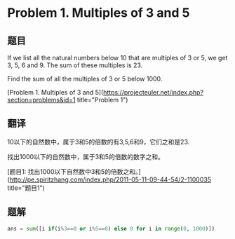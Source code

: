 Problem 1. Multiples of 3 and 5
========================================

## 题目
If we list all the natural numbers below 10 that are multiples of 3 or 5, we get 3, 5, 6 and 9. The sum of these multiples is 23.

Find the sum of all the multiples of 3 or 5 below 1000.

[Problem 1. Multiples of 3 and 5](https://projecteuler.net/index.php?section=problems&id=1 title="Problem 1")

## 翻译
10以下的自然数中，属于3和5的倍数的有3,5,6和9，它们之和是23.

找出1000以下的自然数中，属于3和5的倍数的数字之和。

[题目1: 找出1000以下自然数中3和5的倍数之和。](http://pe.spiritzhang.com/index.php/2011-05-11-09-44-54/2-1100035 title="题目1")

## 题解

```python
ans = sum([i if(i%3==0 or i%5==0) else 0 for i in range(0, 1000)])
```
